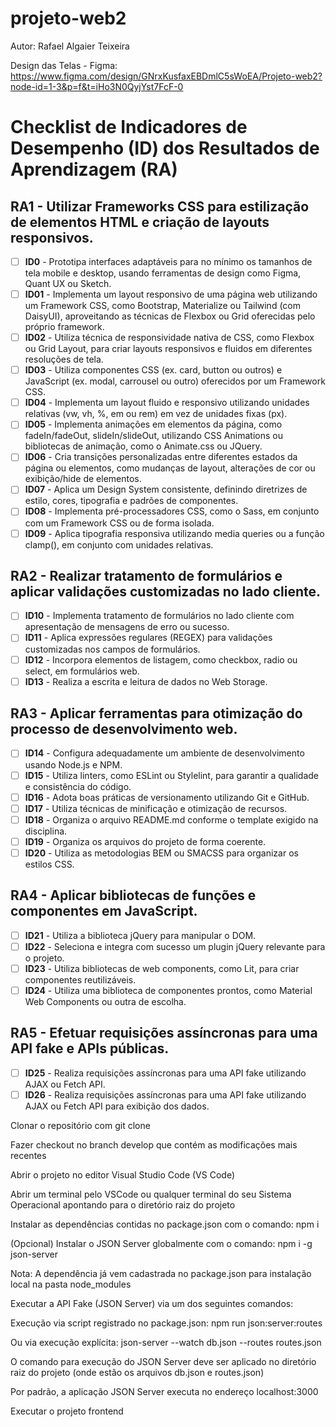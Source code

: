 # projeto-web2

Autor: Rafael Algaier Teixeira

Design das Telas - Figma:
https://www.figma.com/design/GNrxKusfaxEBDmlC5sWoEA/Projeto-web2?node-id=1-3&p=f&t=iHo3N0QyjYst7FcF-0

# Checklist de Indicadores de Desempenho (ID) dos Resultados de Aprendizagem (RA)

## RA1 - Utilizar Frameworks CSS para estilização de elementos HTML e criação de layouts responsivos.

- [ ] **ID0** - Prototipa interfaces adaptáveis para no mínimo os tamanhos de tela mobile e desktop, usando ferramentas de design como Figma, Quant UX ou Sketch.
- [ ] **ID01** - Implementa um layout responsivo de uma página web utilizando um Framework CSS, como Bootstrap, Materialize ou Tailwind (com DaisyUI), aproveitando as técnicas de Flexbox ou Grid oferecidas pelo próprio framework.
- [ ] **ID02** - Utiliza técnica de responsividade nativa de CSS, como Flexbox ou Grid Layout, para criar layouts responsivos e fluidos em diferentes resoluções de tela.
- [ ] **ID03** - Utiliza componentes CSS (ex. card, button ou outros) e JavaScript (ex. modal, carrousel ou outro) oferecidos por um Framework CSS.
- [ ] **ID04** - Implementa um layout fluido e responsivo utilizando unidades relativas (vw, vh, %, em ou rem) em vez de unidades fixas (px).
- [ ] **ID05** - Implementa animações em elementos da página, como fadeIn/fadeOut, slideIn/slideOut, utilizando CSS Animations ou bibliotecas de animação, como o Animate.css ou JQuery.
- [ ] **ID06** - Cria transições personalizadas entre diferentes estados da página ou elementos, como mudanças de layout, alterações de cor ou exibição/hide de elementos.
- [ ] **ID07** - Aplica um Design System consistente, definindo diretrizes de estilo, cores, tipografia e padrões de componentes.
- [ ] **ID08** - Implementa pré-processadores CSS, como o Sass, em conjunto com um Framework CSS ou de forma isolada.
- [ ] **ID09** - Aplica tipografia responsiva utilizando media queries ou a função clamp(), em conjunto com unidades relativas.

## RA2 - Realizar tratamento de formulários e aplicar validações customizadas no lado cliente.

- [ ] **ID10** - Implementa tratamento de formulários no lado cliente com apresentação de mensagens de erro ou sucesso.
- [ ] **ID11** - Aplica expressões regulares (REGEX) para validações customizadas nos campos de formulários.
- [ ] **ID12** - Incorpora elementos de listagem, como checkbox, radio ou select, em formulários web.
- [ ] **ID13** - Realiza a escrita e leitura de dados no Web Storage.

## RA3 - Aplicar ferramentas para otimização do processo de desenvolvimento web.

- [ ] **ID14** - Configura adequadamente um ambiente de desenvolvimento usando Node.js e NPM.
- [ ] **ID15** - Utiliza linters, como ESLint ou Stylelint, para garantir a qualidade e consistência do código.
- [ ] **ID16** - Adota boas práticas de versionamento utilizando Git e GitHub.
- [ ] **ID17** - Utiliza técnicas de minificação e otimização de recursos.
- [ ] **ID18** - Organiza o arquivo README.md conforme o template exigido na disciplina.
- [ ] **ID19** - Organiza os arquivos do projeto de forma coerente.
- [ ] **ID20** - Utiliza as metodologias BEM ou SMACSS para organizar os estilos CSS.

## RA4 - Aplicar bibliotecas de funções e componentes em JavaScript.

- [ ] **ID21** - Utiliza a biblioteca jQuery para manipular o DOM.
- [ ] **ID22** - Seleciona e integra com sucesso um plugin jQuery relevante para o projeto.
- [ ] **ID23** - Utiliza bibliotecas de web components, como Lit, para criar componentes reutilizáveis.
- [ ] **ID24** - Utiliza uma biblioteca de componentes prontos, como Material Web Components ou outra de escolha.

## RA5 - Efetuar requisições assíncronas para uma API fake e APIs públicas.

- [ ] **ID25** - Realiza requisições assíncronas para uma API fake utilizando AJAX ou Fetch API.
- [ ] **ID26** - Realiza requisições assíncronas para uma API fake utilizando AJAX ou Fetch API para exibição dos dados.

Clonar o repositório com git clone

Fazer checkout no branch develop que contém as modificações mais recentes

Abrir o projeto no editor Visual Studio Code (VS Code)

Abrir um terminal pelo VSCode ou qualquer terminal do seu Sistema Operacional apontando para o diretório raiz do projeto

Instalar as dependências contidas no package.json com o comando: npm i

(Opcional) Instalar o JSON Server globalmente com o comando: npm i -g json-server

Nota: A dependência já vem cadastrada no package.json para instalação local na pasta node_modules

Executar a API Fake (JSON Server) via um dos seguintes comandos:

Execução via script registrado no package.json: npm run json:server:routes

Ou via execução explícita: json-server --watch db.json --routes routes.json

O comando para execução do JSON Server deve ser aplicado no diretório raiz do projeto (onde estão os arquivos db.json e routes.json)

Por padrão, a aplicação JSON Server executa no endereço localhost:3000

Executar o projeto frontend

